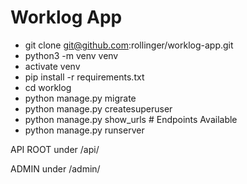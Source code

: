 Worklog App
===========

- git clone git@github.com:rollinger/worklog-app.git
- python3 -m venv venv
- activate venv
- pip install -r requirements.txt
- cd worklog
- python manage.py migrate
- python manage.py createsuperuser
- python manage.py show_urls		# Endpoints Available
- python manage.py runserver

API ROOT under /api/

ADMIN under /admin/